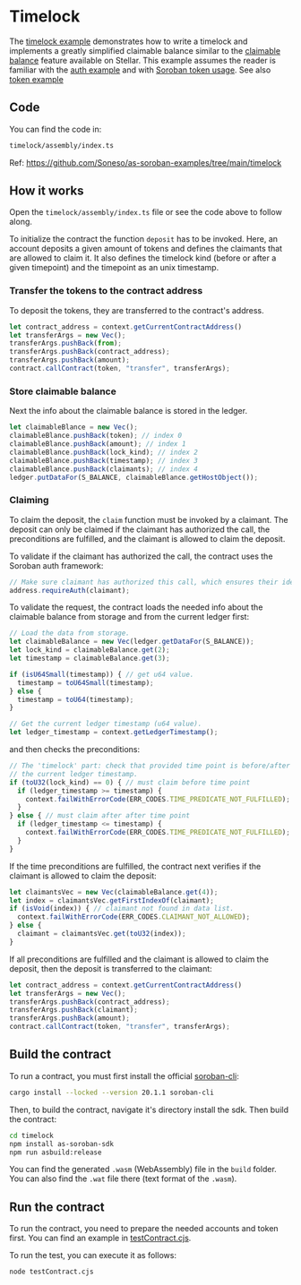 # Timelock

The [timelock example](https://github.com/Soneso/as-soroban-examples/tree/main/timelock) demonstrates how to write a timelock and implements a greatly simplified claimable balance similar to the [claimable balance](https://developers.stellar.org/docs/glossary/claimable-balance) feature available on Stellar. This example assumes the reader is familiar with the [auth example](https://github.com/Soneso/as-soroban-examples/tree/main/auth) and with [Soroban token usage](https://soroban.stellar.org/docs/reference/interfaces/token-interface). See also [token example](https://github.com/Soneso/as-soroban-examples/tree/main/token)

## Code

You can find the code in:

```sh
timelock/assembly/index.ts
```

Ref: https://github.com/Soneso/as-soroban-examples/tree/main/timelock

## How it works
Open the `timelock/assembly/index.ts` file or see the code above to follow along.

To initialize the contract the function `deposit` has to be invoked. Here, an account deposits a given amount of tokens and defines the claimants that are allowed to claim it. It also defines the timelock kind (before or after a given timepoint) and the timepoint as an unix timestamp.

### Transfer the tokens to the contract address

To deposit the tokens, they are transferred to the contract's address.

```typescript
let contract_address = context.getCurrentContractAddress()
let transferArgs = new Vec();
transferArgs.pushBack(from);
transferArgs.pushBack(contract_address);
transferArgs.pushBack(amount);
contract.callContract(token, "transfer", transferArgs);
```

### Store claimable balance

Next the info about the claimable balance is stored in the ledger.

```typescript
let claimableBlance = new Vec();
claimableBlance.pushBack(token); // index 0
claimableBlance.pushBack(amount); // index 1
claimableBlance.pushBack(lock_kind); // index 2
claimableBlance.pushBack(timestamp); // index 3
claimableBlance.pushBack(claimants); // index 4
ledger.putDataFor(S_BALANCE, claimableBlance.getHostObject());
```

### Claiming

To claim the deposit, the `claim` function must be invoked by a claimant. The deposit can only be claimed if the claimant has authorized the call, the preconditions are fulfilled, and the claimant is allowed to claim the deposit.

To validate if the claimant has authorized the call, the contract uses the Soroban auth framework:

```typescript
// Make sure claimant has authorized this call, which ensures their identity.
address.requireAuth(claimant);
```

To validate the request, the contract loads the needed info about the claimable balance from storage and from the current ledger first:

```typescript
// Load the data from storage.
let claimableBalance = new Vec(ledger.getDataFor(S_BALANCE));
let lock_kind = claimableBalance.get(2);
let timestamp = claimableBalance.get(3);

if (isU64Small(timestamp)) { // get u64 value.
  timestamp = toU64Small(timestamp);
} else {
  timestamp = toU64(timestamp);
}

// Get the current ledger timestamp (u64 value).
let ledger_timestamp = context.getLedgerTimestamp();
```

and then checks the preconditions:

```typescript
// The 'timelock' part: check that provided time point is before/after
// the current ledger timestamp.
if (toU32(lock_kind) == 0) { // must claim before time point
  if (ledger_timestamp >= timestamp) {
    context.failWithErrorCode(ERR_CODES.TIME_PREDICATE_NOT_FULFILLED);
  }   
} else { // must claim after after time point
  if (ledger_timestamp <= timestamp) {
    context.failWithErrorCode(ERR_CODES.TIME_PREDICATE_NOT_FULFILLED);
  }
}
```

If the time preconditions are fulfilled, the contract next verifies if the claimant is allowed to claim the deposit:

```typescript
let claimantsVec = new Vec(claimableBalance.get(4));
let index = claimantsVec.getFirstIndexOf(claimant);
if (isVoid(index)) { // claimant not found in data list.
  context.failWithErrorCode(ERR_CODES.CLAIMANT_NOT_ALLOWED);
} else {
  claimant = claimantsVec.get(toU32(index));
}
```

If all preconditions are fulfilled and the claimant is allowed to claim the deposit, then the deposit is transferred to the claimant:

```typescript
let contract_address = context.getCurrentContractAddress()
let transferArgs = new Vec();
transferArgs.pushBack(contract_address);
transferArgs.pushBack(claimant);
transferArgs.pushBack(amount);
contract.callContract(token, "transfer", transferArgs);
```


## Build the contract

To run a contract, you must first install the official [soroban-cli](https://soroban.stellar.org/docs/getting-started/setup#install-the-soroban-cli):

```sh
cargo install --locked --version 20.1.1 soroban-cli
```

Then, to build the contract, navigate it's directory install the sdk. Then build the contract:

```sh
cd timelock
npm install as-soroban-sdk
npm run asbuild:release
```

You can find the generated `.wasm` (WebAssembly) file in the `build` folder. You can also find the `.wat` file there (text format of the `.wasm`).

## Run the contract

To run the contract, you need to prepare the needed accounts and token first. You can find an example in [testContract.cjs](https://github.com/Soneso/as-soroban-examples/tree/main/timelock/testContract.cjs).

To run the test, you can execute it as follows:

```sh
node testContract.cjs
```


